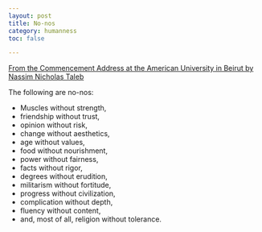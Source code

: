 ```yaml
---
layout: post
title: No-nos
category: humanness
toc: false

---
```

[From the Commencement Address at the American University in Beirut by Nassim Nicholas Taleb](http://fooledbyrandomness.com/AUBCommencement.pdf)

The following are no-nos:

* Muscles without strength,
* friendship without trust,
* opinion without risk,
* change without aesthetics,
* age without values,
* food without nourishment,
* power without fairness,
* facts without rigor,
* degrees without erudition,
* militarism without fortitude,
* progress without civilization,
* complication without depth,
* fluency without content,
* and, most of all, religion without tolerance.